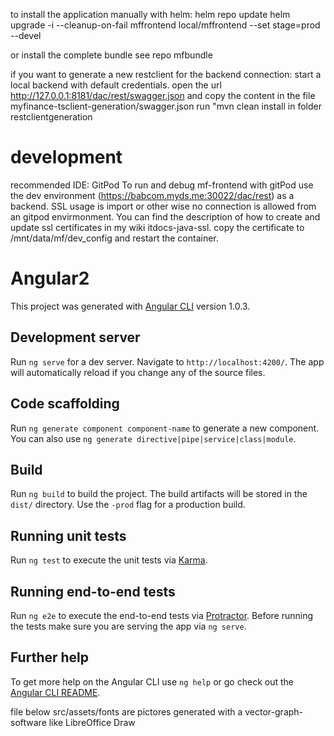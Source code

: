 
to install the application manually with helm: 
helm repo update
helm upgrade -i --cleanup-on-fail mffrontend local/mffrontend --set stage=prod --devel

or install the complete bundle see repo mfbundle

if you want to generate a new restclient for the backend connection:
 start a local backend with default credentials. open the url http://127.0.0.1:8181/dac/rest/swagger.json and copy the content in the file myfinance-tsclient-generation/swagger.json 
 run "mvn clean install in folder restclientgeneration

# development

recommended IDE: GitPod
To run and debug mf-frontend with gitPod use the dev environment (https://babcom.myds.me:30022/dac/rest) as a backend. 
SSL usage is import or other wise no connection is allowed from an gitpod envirmonment. 
You can find the description of how to create and update ssl certificates in my wiki itdocs-java-ssl. copy the certificate to /mnt/data/mf/dev_config and restart the container.


# Angular2

This project was generated with [Angular CLI](https://github.com/angular/angular-cli) version 1.0.3.

## Development server

Run `ng serve` for a dev server. Navigate to `http://localhost:4200/`. The app will automatically reload if you change any of the source files.

## Code scaffolding

Run `ng generate component component-name` to generate a new component. You can also use `ng generate directive|pipe|service|class|module`.

## Build

Run `ng build` to build the project. The build artifacts will be stored in the `dist/` directory. Use the `-prod` flag for a production build.

## Running unit tests

Run `ng test` to execute the unit tests via [Karma](https://karma-runner.github.io).

## Running end-to-end tests

Run `ng e2e` to execute the end-to-end tests via [Protractor](http://www.protractortest.org/).
Before running the tests make sure you are serving the app via `ng serve`.

## Further help

To get more help on the Angular CLI use `ng help` or go check out the [Angular CLI README](https://github.com/angular/angular-cli/blob/master/README.md).

file below src/assets/fonts are pictores generated with a vector-graph-software like LibreOffice Draw

